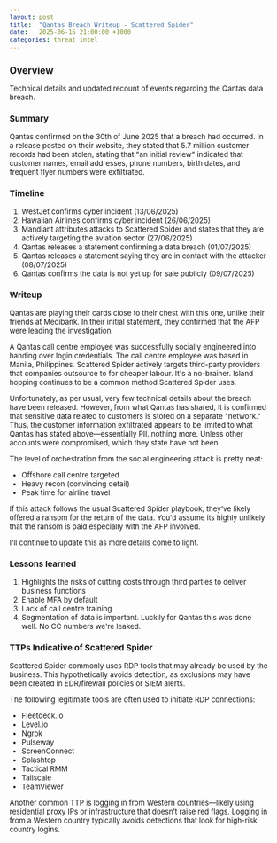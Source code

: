 ```yaml
---
layout: post
title:  "Qantas Breach Writeup - Scattered Spider"
date:   2025-06-16 21:00:00 +1000
categories: threat intel
---
```


<style>
  body { font-size: 13px; }
  h1 { font-size: 19px !important; }
  h2 { font-size: 17px !important; }
  h3 { font-size: 15px !important; }
</style>

## Overview

Technical details and updated recount of events regarding the Qantas data breach.

### Summary

Qantas confirmed on the 30th of June 2025 that a breach had occurred. In a release posted on their website, they stated that 5.7 million customer records had been stolen, stating that "an initial review" indicated that customer names, email addresses, phone numbers, birth dates, and frequent flyer numbers were exfiltrated.

### Timeline

1. WestJet confirms cyber incident (13/06/2025)  
2. Hawaiian Airlines confirms cyber incident (26/06/2025)  
3. Mandiant attributes attacks to Scattered Spider and states that they are actively targeting the aviation sector (27/06/2025)  
4. Qantas releases a statement confirming a data breach (01/07/2025)  
5. Qantas releases a statement saying they are in contact with the attacker (08/07/2025)  
6. Qantas confirms the data is not yet up for sale publicly (09/07/2025)  

### Writeup

Qantas are playing their cards close to their chest with this one, unlike their friends at Medibank. In their initial statement, they confirmed that the AFP were leading the investigation.

A Qantas call centre employee was successfully socially engineered into handing over login credentials. The call centre employee was based in Manila, Philippines. Scattered Spider actively targets third-party providers that companies outsource to for cheaper labour. It's a no-brainer. Island hopping continues to be a common method Scattered Spider uses.

Unfortunately, as per usual, very few technical details about the breach have been released. However, from what Qantas has shared, it is confirmed that sensitive data related to customers is stored on a separate "network." Thus, the customer information exfiltrated appears to be limited to what Qantas has stated above—essentially PII, nothing more. Unless other accounts were compromised, which they state have not been.

The level of orchestration from the social engineering attack is pretty neat:
- Offshore call centre targeted  
- Heavy recon (convincing detail)  
- Peak time for airline travel  

If this attack follows the usual Scattered Spider playbook, they’ve likely offered a ransom for the return of the data. You'd assume its highly unlikely that the ransom is paid especially with the AFP involved.

I'll continue to update this as more details come to light.

### Lessons learned

1. Highlights the risks of cutting costs through third parties to deliver business functions
2. Enable MFA by default
3. Lack of call centre training
4. Segmentation of data is important. Luckily for Qantas this was done well. No CC numbers we're leaked.

### TTPs Indicative of Scattered Spider

Scattered Spider commonly uses RDP tools that may already be used by the business. This hypothetically avoids detection, as exclusions may have been created in EDR/firewall policies or SIEM alerts.

The following legitimate tools are often used to initiate RDP connections:
- Fleetdeck.io  
- Level.io  
- Ngrok  
- Pulseway  
- ScreenConnect  
- Splashtop  
- Tactical RMM  
- Tailscale  
- TeamViewer  

Another common TTP is logging in from Western countries—likely using residential proxy IPs or infrastructure that doesn’t raise red flags. Logging in from a Western country typically avoids detections that look for high-risk country logins.
